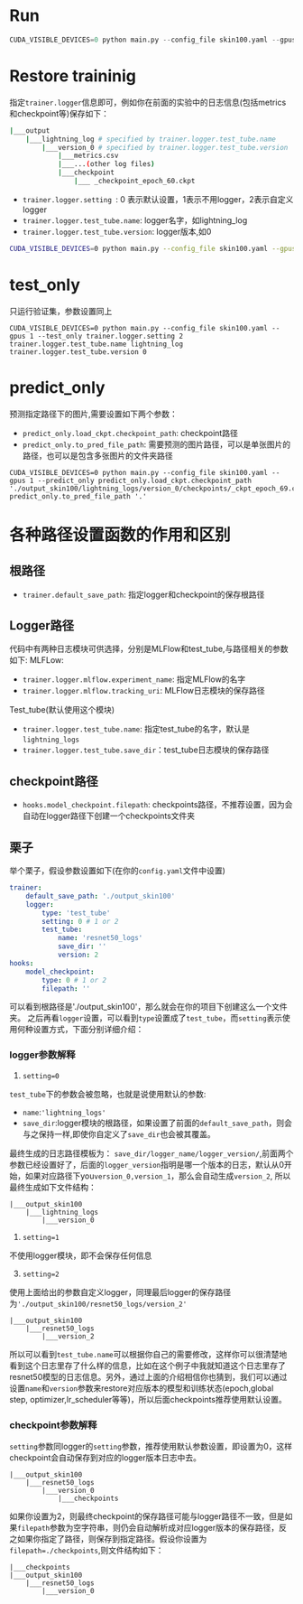 
# Run

```python
CUDA_VISIBLE_DEVICES=0 python main.py --config_file skin100.yaml --gpus 1 
```

# Restore traininig

指定`trainer.logger`信息即可，例如你在前面的实验中的日志信息(包括metrics和checkpoint等)保存如下：

```bash
|___output
    |___lightning_log # specified by trainer.logger.test_tube.name
        |___version_0 # specified by trainer.logger.test_tube.version
            |___metrics.csv
            |___...(other log files)
            |___checkpoint
                |___ _checkpoint_epoch_60.ckpt
```

- `trainer.logger.setting `: 0 表示默认设置，1表示不用logger，2表示自定义logger
- `trainer.logger.test_tube.name`: logger名字，如lightning_log
- `trainer.logger.test_tube.version`: logger版本,如0


```bash
CUDA_VISIBLE_DEVICES=0 python main.py --config_file skin100.yaml --gpus 1 trainer.logger.setting 2 trainer.logger.test_tube.name lightning_log trainer.logger.test_tube.version 0
```

# test_only

只运行验证集，参数设置同上
```
CUDA_VISIBLE_DEVICES=0 python main.py --config_file skin100.yaml --gpus 1 --test_only trainer.logger.setting 2 trainer.logger.test_tube.name lightning_log trainer.logger.test_tube.version 0
```

# predict_only

预测指定路径下的图片,需要设置如下两个参数：

- `predict_only.load_ckpt.checkpoint_path`: checkpoint路径
- `predict_only.to_pred_file_path`: 需要预测的图片路径，可以是单张图片的路径，也可以是包含多张图片的文件夹路径

```
CUDA_VISIBLE_DEVICES=0 python main.py --config_file skin100.yaml --gpus 1 --predict_only predict_only.load_ckpt.checkpoint_path './output_skin100/lightning_logs/version_0/checkpoints/_ckpt_epoch_69.ckpt' predict_only.to_pred_file_path '.'
```

# 各种路径设置函数的作用和区别

## 根路径
- `trainer.default_save_path`: 指定logger和checkpoint的保存根路径

## Logger路径

代码中有两种日志模块可供选择，分别是MLFlow和test_tube,与路径相关的参数如下:
MLFLow:
- `trainer.logger.mlflow.experiment_name`: 指定MLFlow的名字
- `trainer.logger.mlflow.tracking_uri`: MLFlow日志模块的保存路径

Test_tube(默认使用这个模块)
- `trainer.logger.test_tube.name`: 指定test_tube的名字，默认是`lightning_logs`
- `trainer.logger.test_tube.save_dir`：test_tube日志模块的保存路径

## checkpoint路径
- `hooks.model_checkpoint.filepath`: checkpoints路径，不推荐设置，因为会自动在logger路径下创建一个checkpoints文件夹

## 栗子

举个栗子，假设参数设置如下(在你的`config.yaml`文件中设置)

```yaml
trainer:
    default_save_path: './output_skin100'
    logger:
        type: 'test_tube'
        setting: 0 # 1 or 2
        test_tube:
            name: 'resnet50_logs'
            save_dir: ''
            version: 2
hooks:
    model_checkpoint:
        type: 0 # 1 or 2
        filepath: '' 
```

可以看到根路径是'./output_skin100'，那么就会在你的项目下创建这么一个文件夹。
之后再看`logger`设置，可以看到`type`设置成了`test_tube`，而`setting`表示使用何种设置方式，下面分别详细介绍：

### logger参数解释
1) `setting=0`

`test_tube`下的参数会被忽略，也就是说使用默认的参数:
- `name`:`'lightning_logs'`
- `save_dir`:logger模块的根路径，如果设置了前面的`default_save_path`，则会与之保持一样,即使你自定义了`save_dir`也会被其覆盖。

最终生成的日志路径模板为： `save_dir/logger_name/logger_version/`,前面两个参数已经设置好了，后面的`logger_version`指明是哪一个版本的日志，默认从0开始，如果对应路径下you`version_0,version_1`，那么会自动生成`version_2`, 所以最终生成如下文件结构：

```
|___output_skin100
    |___lightning_logs
        |___version_0
```

1) `setting=1`

不使用logger模块，即不会保存任何信息

3) `setting=2`

使用上面给出的参数自定义logger，同理最后logger的保存路径为`'./output_skin100/resnet50_logs/version_2'`

```
|___output_skin100
    |___resnet50_logs
        |___version_2
```

所以可以看到`test_tube.name`可以根据你自己的需要修改，这样你可以很清楚地看到这个日志里存了什么样的信息，比如在这个例子中我就知道这个日志里存了resnet50模型的日志信息。另外，通过上面的介绍相信你也猜到，我们可以通过设置`name`和`version`参数来restore对应版本的模型和训练状态(epoch,global step, optimizer,lr_scheduler等等)，所以后面checkpoints推荐使用默认设置。


### checkpoint参数解释

`setting`参数同logger的`setting`参数，推荐使用默认参数设置，即设置为0，这样checkpoint会自动保存到对应的logger版本日志中去。

```
|___output_skin100
    |___resnet50_logs
        |___version_0
            |___checkpoints
```


如果你设置为2，则最终checkpoint的保存路径可能与logger路径不一致，但是如果`filepath`参数为空字符串，则仍会自动解析成对应logger版本的保存路径，反之如果你指定了路径，则保存到指定路径。假设你设置为`filepath=./checkpoints`,则文件结构如下：
```
|___checkpoints
|___output_skin100
    |___resnet50_logs
        |___version_0
```

